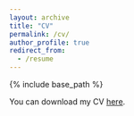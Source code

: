 ```yaml
---
layout: archive
title: "CV"
permalink: /cv/
author_profile: true
redirect_from:
  - /resume
---
```


{% include base_path %}

You can download my CV [here](https://raw.githubusercontent.com/stephanie-mui/stephanie-mui.github.io/master/files/stephaniemui_cv_ext.pdf).
